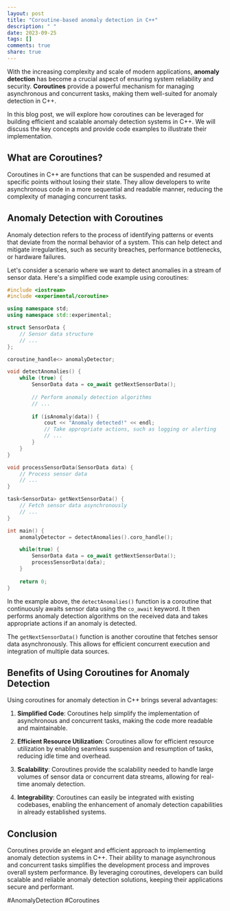 ```yaml
---
layout: post
title: "Coroutine-based anomaly detection in C++"
description: " "
date: 2023-09-25
tags: []
comments: true
share: true
---
```


With the increasing complexity and scale of modern applications, **anomaly detection** has become a crucial aspect of ensuring system reliability and security. **Coroutines** provide a powerful mechanism for managing asynchronous and concurrent tasks, making them well-suited for anomaly detection in C++.

In this blog post, we will explore how coroutines can be leveraged for building efficient and scalable anomaly detection systems in C++. We will discuss the key concepts and provide code examples to illustrate their implementation.

## What are Coroutines?

Coroutines in C++ are functions that can be suspended and resumed at specific points without losing their state. They allow developers to write asynchronous code in a more sequential and readable manner, reducing the complexity of managing concurrent tasks.

## Anomaly Detection with Coroutines

Anomaly detection refers to the process of identifying patterns or events that deviate from the normal behavior of a system. This can help detect and mitigate irregularities, such as security breaches, performance bottlenecks, or hardware failures.

Let's consider a scenario where we want to detect anomalies in a stream of sensor data. Here's a simplified code example using coroutines:

```cpp
#include <iostream>
#include <experimental/coroutine>

using namespace std;
using namespace std::experimental;

struct SensorData {
    // Sensor data structure
    // ...
};

coroutine_handle<> anomalyDetector;

void detectAnomalies() {
    while (true) {
        SensorData data = co_await getNextSensorData();
        
        // Perform anomaly detection algorithms
        // ...
        
        if (isAnomaly(data)) {
            cout << "Anomaly detected!" << endl;
            // Take appropriate actions, such as logging or alerting
            // ...
        }
    }
}

void processSensorData(SensorData data) {
    // Process sensor data
    // ...
}

task<SensorData> getNextSensorData() {
    // Fetch sensor data asynchronously
    // ...
}

int main() {
    anomalyDetector = detectAnomalies().coro_handle();

    while(true) {
        SensorData data = co_await getNextSensorData();
        processSensorData(data);
    }
    
    return 0;
}
```

In the example above, the `detectAnomalies()` function is a coroutine that continuously awaits sensor data using the `co_await` keyword. It then performs anomaly detection algorithms on the received data and takes appropriate actions if an anomaly is detected.

The `getNextSensorData()` function is another coroutine that fetches sensor data asynchronously. This allows for efficient concurrent execution and integration of multiple data sources.

## Benefits of Using Coroutines for Anomaly Detection

Using coroutines for anomaly detection in C++ brings several advantages:

1. **Simplified Code**: Coroutines help simplify the implementation of asynchronous and concurrent tasks, making the code more readable and maintainable.

2. **Efficient Resource Utilization**: Coroutines allow for efficient resource utilization by enabling seamless suspension and resumption of tasks, reducing idle time and overhead.

3. **Scalability**: Coroutines provide the scalability needed to handle large volumes of sensor data or concurrent data streams, allowing for real-time anomaly detection.

4. **Integrability**: Coroutines can easily be integrated with existing codebases, enabling the enhancement of anomaly detection capabilities in already established systems.

## Conclusion

Coroutines provide an elegant and efficient approach to implementing anomaly detection systems in C++. Their ability to manage asynchronous and concurrent tasks simplifies the development process and improves overall system performance. By leveraging coroutines, developers can build scalable and reliable anomaly detection solutions, keeping their applications secure and performant.

#AnomalyDetection #Coroutines